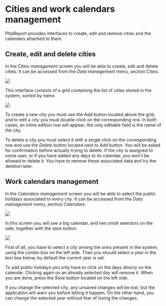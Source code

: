 # Cities and work calendars management

PhpReport provides interfaces to create, edit and remove cities and the
calendars attached to them.

## Create, edit and delete cities

In the _Cities management_ screen you will be able to create, edit and
delete cities. It can be accessed from the _Data management_ menu,
section _Cities_.

![](i/menu-data-mgmt-cities.png)

This interface consists of a grid containing the list of cities stored
in the system, sorted by _name_.

![](i/cities-mgmt-screen.png)

To create a new city you must use the _Add_ button located above the
grid, and to edit a city you must double-click on the corresponding row.
In both cases, an inline edition row will appear; the only editable
field is the name of the city.

To delete a city you must select it with a single click on the
corresponding row and use the _Delete_ button located next to _Add_
button. You will be asked for confirmation before actually trying to
delete. If the city is assigned to some user, or if you have added any
days to its calendar, you won't be allowed to delete it. You have to
remove these associated data and try the deletion later.

## Work calendars management

In the _Calendars management_ screen you will be able to select the
public holidays associated to every city. It can be accessed from the
_Data management_ menu, section _Calendars_.

![](i/menu-data-mgmt-calendars.png)

In this screen you will see a big calendar, and two small selectors on
the side, together with the save button.

![](i/calendars-mgmt-screen.png)

First of all, you have to select a city among the ones present in the
system, using the combo box on the left side. Then you should select a
year in the text box below, by default the current year is set.

To add public holidays you only have to click on the days directy on the
calendar. Clicking again on an already selected day will remove it. When
you are done, press the _Save_ button located on the left side.

If you change the selected city, any unsaved changes will be lost, but
the application will warn you before letting it happen. On the other
hand, you can change the selected year without fear of losing the
changes.

